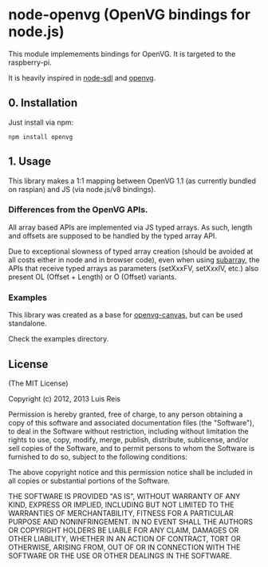 # node-openvg (OpenVG bindings for node.js)

This module implemements bindings for OpenVG. It is targeted to the raspberry-pi.

It is heavily inspired in [node-sdl](https://github.com/creationix/node-sdl) and [openvg](https://github.com/ajstarks/openvg).

## 0. Installation

Just install via npm:

    npm install openvg

## 1. Usage

This library makes a 1:1 mapping between OpenVG 1.1 (as currently bundled on raspian) and JS (via node.js/v8 bindings).

### Differences from the OpenVG APIs.

All array based APIs are implemented via JS typed arrays. As such, length and offsets are supposed to be handled by the typed array API.

Due to exceptional slowness of typed array creation (should be avoided at all costs either in node and in browser code), even when using [subarray](https://developer.mozilla.org/en-US/docs/Web/JavaScript/Typed_arrays/Int8Array?redirectlocale=en-US&redirectslug=JavaScript%2FTyped_arrays%2FInt8Array#subarray%28%29), the APIs that receive typed arrays as parameters (setXxxFV, setXxxIV, etc.) also present OL (Offset + Length) or O (Offset) variants.

### Examples

This library was created as a base for [openvg-canvas](https://github.com/luismreis/node-openvg-canvas), but can be used standalone.

Check the examples directory.

## License

(The MIT License)

Copyright (c) 2012, 2013 Luis Reis

Permission is hereby granted, free of charge, to any person obtaining a copy of this software and associated documentation files (the "Software"), to deal in the Software without restriction, including without limitation the rights to use, copy, modify, merge, publish, distribute, sublicense, and/or sell copies of the Software, and to permit persons to whom the Software is furnished to do so, subject to the following conditions:

The above copyright notice and this permission notice shall be included in all copies or substantial portions of the Software.

THE SOFTWARE IS PROVIDED "AS IS", WITHOUT WARRANTY OF ANY KIND, EXPRESS OR IMPLIED, INCLUDING BUT NOT LIMITED TO THE WARRANTIES OF MERCHANTABILITY, FITNESS FOR A PARTICULAR PURPOSE AND NONINFRINGEMENT. IN NO EVENT SHALL THE AUTHORS OR COPYRIGHT HOLDERS BE LIABLE FOR ANY CLAIM, DAMAGES OR OTHER LIABILITY, WHETHER IN AN ACTION OF CONTRACT, TORT OR OTHERWISE, ARISING FROM, OUT OF OR IN CONNECTION WITH THE SOFTWARE OR THE USE OR OTHER DEALINGS IN THE SOFTWARE.
